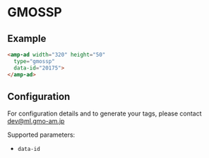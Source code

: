 <!---
Copyright 2016 The AMP HTML Authors. All Rights Reserved.

Licensed under the Apache License, Version 2.0 (the "License");
you may not use this file except in compliance with the License.
You may obtain a copy of the License at

      http://www.apache.org/licenses/LICENSE-2.0

Unless required by applicable law or agreed to in writing, software
distributed under the License is distributed on an "AS-IS" BASIS,
WITHOUT WARRANTIES OR CONDITIONS OF ANY KIND, either express or implied.
See the License for the specific language governing permissions and
limitations under the License.
-->

# GMOSSP

## Example

```html
<amp-ad width="320" height="50"
  type="gmossp"
  data-id="20175">
</amp-ad>
```

## Configuration

For configuration details and to generate your tags, please contact dev@ml.gmo-am.jp

Supported parameters:

- `data-id`
